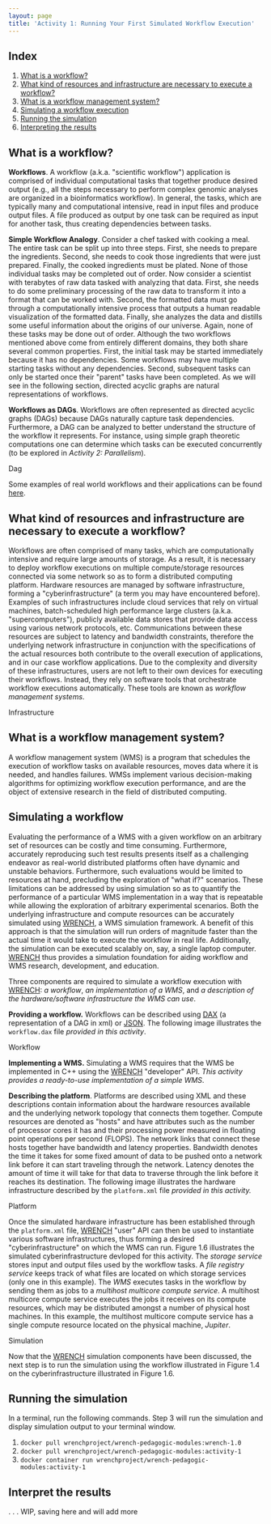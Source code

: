 ```yaml
---
layout: page
title: 'Activity 1: Running Your First Simulated Workflow Execution'
---
```


## Index
1. [What is a workflow?](#what-is-a-workflow)
2. [What kind of resources and infrastructure are necessary to execute a workflow?](#what-kind-of-resources-and-infrastructure-are-necessary-to-execute-a-workflow)
3. [What is a workflow management system?](#what-is-a-workflow-management-system)
4. [Simulating a workflow execution](#simulating-a-workflow)
5. [Running the simulation](#running-the-simulation)
6. [Interpreting the results](#interpret-the-results)

## What is a workflow?

**Workflows**. A workflow (a.k.a. "scientific workflow") application is comprised of individual computational tasks that together produce desired output (e.g., all the steps necessary to perform complex genomic analyses are organized in a bioinformatics workflow). In general, the tasks, which are typically many and computational intensive, read in input files and produce output files.  A file produced as output by one task can be required as input for another task, thus creating dependencies between tasks.   

**Simple Workflow Analogy**. Consider a chef tasked with cooking a meal. The entire task can be split up into three steps. First, she needs to prepare the ingredients. Second, she needs to cook those ingredients that were just prepared. Finally, the cooked ingredients must be plated. None of those individual tasks may be completed out of order. Now consider a scientist with terabytes of raw data tasked with analyzing that data. First, she needs to do some preliminary processing of the raw data to transform it into a format that can be worked with. Second, the formatted data must go through a computationally intensive process that outputs a human readable visualization of the formatted data. Finally, she analyzes the data and distills some useful information about the origins of our universe. Again, none of these tasks may be done out of order. Although the two workflows mentioned above come from entirely different domains, they both share several common properties. First, the initial task may be started immediately because it has no dependencies. Some workflows may have multiple starting tasks without any dependencies. Second, subsequent tasks can only be started once their "parent" tasks have been completed. As we will see in the following section, directed acyclic graphs are natural representations of workflows. 

**Workflows as DAGs**. Workflows are often represented as directed acyclic graphs (DAGs) because DAGs naturally capture task dependencies. Furthermore, a DAG can be analyzed to better understand the structure of the workflow it represents. For instance, using simple graph theoretic computations one can determine which tasks can be executed concurrently (to be explored in *Activity 2: Parallelism*). 


<object class="figure" type="image/svg+xml" data="{{ site.baseurl }}/public/img/activity_1/dag.svg">Dag</object>

Some examples of real world workflows and their applications can be found [here](https://pegasus.isi.edu/application-showcase/).

## What kind of resources and infrastructure are necessary to execute a workflow?

Workflows are often comprised of many tasks, which are computationally intensive and require large amounts of storage. As a result, it is necessary to deploy workflow executions on multiple compute/storage resources connected via some network so as to form a distributed computing platform. Hardware resources are managed by software infrastructure, forming a "cyberinfrastructure" (a term you may have encountered before). Examples of such infrastructures include cloud services that rely on virtual machines,  batch-scheduled high performance large clusters (a.k.a. "supercomputers"), publicly available data stores that provide data access using various network protocols, etc. Communications between these resources are subject to latency and bandwidth constraints, therefore the underlying network infrastructure in conjunction with the specifications of the actual resources both contribute to the overall execution of applications, and in our case workflow applications. Due to the complexity and diversity of these infrastructures, users are not left to their own devices for executing their workflows. Instead, they rely on software tools that orchestrate workflow executions automatically. These tools are known as *workflow management systems*. 

<object class="figure" type="image/svg+xml" data="{{ site.baseurl }}/public/img/activity_1/infrastructure.svg">Infrastructure</object>

## What is a workflow management system?

A workflow management system (WMS) is a program that schedules the execution of workflow tasks on available resources, moves data where it is needed, and handles failures. WMSs implement various decision-making algorithms for optimizing workflow execution performance, and are the object of extensive research in the field of distributed computing.  

## Simulating a workflow 

Evaluating the performance of a WMS with a given workflow on an arbitrary set of resources can be costly and time consuming. Furthermore, accurately reproducing such test results presents itself as a challenging endeavor as real-world distributed platforms often have dynamic and unstable behaviors. Furthermore, such evaluations would be limited to resources at hand, precluding the exploration of "what if?" scenarios. These limitations can be addressed by using simulation so as to quantify the performance of a particular WMS implementation in a way that is repeatable while allowing the exploration of arbitrary experimental scenarios. Both the underlying infrastructure and compute resources can be accurately simulated using [WRENCH](http://wrench-project.org/), a WMS simulation framework. A benefit of this approach is that the simulation will run orders of magnitude faster than the actual time it would take to execute the workflow in real life. Additionally, the simulation can be executed scalably on, say, a single laptop computer. [WRENCH](http://wrench-project.org/) thus provides a simulation foundation for aiding workflow and WMS research, development, and education. 

Three components are required to simulate a workflow execution with [WRENCH](http://wrench-project.org/): *a workflow*, *an implementation of a WMS*, and *a description of the hardware/software infrastructure the WMS can use*.

**Providing a workflow.** Workflows can be described using [DAX](https://confluence.pegasus.isi.edu/display/pegasus/WorkflowGenerator) (a representation of a DAG in xml) or [JSON](https://workflowhub.isi.edu/traces/). The following image illustrates the `workflow.dax` file *provided in this activity*.

<object class="figure" type="image/svg+xml" data="{{ site.baseurl }}/public/img/activity_1/workflow.svg">Workflow</object>

**Implementing a WMS.** Simulating a WMS requires that the WMS be implemented in C++ using the [WRENCH](http://wrench-project.org/) "developer" API. *This activity provides a ready-to-use implementation of a simple WMS*.

**Describing the platform**. Platforms are described using XML and these descriptions contain information about the hardware resources available and the underlying network topology that connects them together. Compute resources are denoted as "hosts" and have attributes such as the number of processor cores it has and their processing power measured in floating point operations per second (FLOPS). The network links that connect these hosts together have bandwidth and latency properties. Bandwidth denotes the time it takes for some fixed amount of data to be pushed onto a network link before it can start traveling through the network. Latency denotes the amount of time it will take for that data to traverse through the link before it reaches its destination. The following image illustrates the hardware infrastructure described by the `platform.xml` file *provided in this activity.*

<object class="figure" type="image/svg+xml" data="{{ site.baseurl }}/public/img/activity_1/platform.svg">Platform</object>

Once the simulated hardware infrastructure has been established through the `platform.xml` file, [WRENCH](http://wrench-project.org/) "user" API can then be used to instantiate various software infrastructures, thus forming a desired "cyberinfrastructure" on which the WMS can run. Figure 1.6 illustrates the simulated cyberinfrastructure devloped for this activity. The *storage service* stores input and output files used by the workflow tasks. A *file registry service* keeps track of what files are located on which storage services (only one in this example). The *WMS* executes tasks in the workflow by sending them as jobs to a *multihost multicore compute service*. A multihost multicore compute service executes the jobs it receives on its compute resources, which may be distributed amongst a number of physical host machines. In this example, 
the multihost multicore compute service has a single compute resource located on the physical machine, *Jupiter*.

<object class="figure" type="image/svg+xml" data="{{ site.baseurl }}/public/img/activity_1/simulation.svg"> Simulation </object>

Now that the [WRENCH](http://wrench-project.org/) simulation components have been discussed, the next step is to run the simulation using the workflow illustrated in Figure 1.4 on the cyberinfrastructure illustrated in Figure 1.6.

## Running the simulation

In a terminal, run the following commands. Step 3 will run the simulation and display simulation output to your terminal window. 

1. `docker pull wrenchproject/wrench-pedagogic-modules:wrench-1.0`
2. `docker pull wrenchproject/wrench-pedagogic-modules:activity-1`
3. `docker container run wrenchproject/wrench-pedagogic-modules:activity-1`

## Interpret the results
.
.
.
WIP, saving here and will add more 

